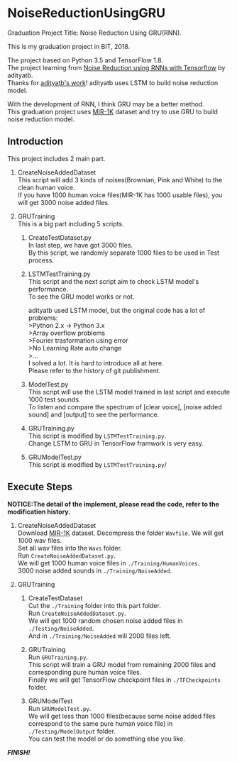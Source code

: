 # NoiseReductionUsingGRU  
Graduation Project Title: Noise Reduction Using GRU(RNN).  
  
This is my graduation project in BIT, 2018.  
  
The project based on Python 3.5 and TensorFlow 1.8.  
The project learning from [Noise Reduction using RNNs with Tensorflow](https://github.com/adityatb/noise-reduction-using-rnn) by adityatb.  
Thanks for [adityatb's work](https://github.com/adityatb/noise-reduction-using-rnn)! adityatb uses LSTM to build noise reduction model.  
  
With the development of RNN, I think GRU may be a better method.  
This graduation project uses [MIR-1K](https://sites.google.com/site/unvoicedsoundseparation/mir-1k) dataset and try to use GRU to build noise reduction model.  
  
## Introduction  
This project includes 2 main part.  
1. CreateNoiseAddedDataset  
	This script will add 3 kinds of noises(Brownian, Pink and White) to the clean human voice.  
	If you have 1000 human voice files(MIR-1K has 1000 usable files), you will get 3000 noise added files.  
  
2. GRUTraining  
	This is a big part including 5 scripts.  
	1. CreateTestDataset.py  
		In last step, we have got 3000 files.  
		By this script, we randomly separate 1000 files to be used in Test process.  
  
	2. LSTMTestTraining.py  
		This script and the next script aim to check LSTM model's performance.  
		To see the GRU model works or not.  
		  
		adityatb used LSTM model, but the original code has a lot of problems:  
			>Python 2.x -> Python 3.x  
			>Array overflow problems  
			>Fourier trasformation using error  
			>No Learning Rate auto change  
			>...  
		I solved a lot. It is hard to introduce all at here.  
		Please refer to the history of git publishment.  
  
	3. ModelTest.py  
		This script will use the LSTM model trained in last script and execute 1000 test sounds.  
		To listen and compare the spectrum of [clear voice], [noise added sound] and [output] to see the performance.  
  
	4. GRUTraining.py  
		This script is modified by `LSTMTestTraining.py`.  
		Change LSTM to GRU in TensorFlow framwork is very easy.  
  
	5. GRUModelTest.py  
		This script is modified by `LSTMTestTraining.py`/  
	  
## Execute Steps  
**NOTICE:The detail of the implement, please read the code, refer to the modification history.**  
1. CreateNoiseAddedDataset  
	Download [MIR-1K](https://sites.google.com/site/unvoicedsoundseparation/mir-1k) dataset. Decompress the folder `Wavfile`. We will get 1000 wav files.  
	Set all wav files into the `Wavs` folder.  
	Run `CreateNoiseAddedDataset.py`.  
	We will get 1000 human voice files in `./Training/HumanVoices`.  
	3000 noise added sounds in `./Training/NoiseAdded`.  
  
2. GRUTraining  
	1. CreateTestDataset  
		Cut the `./Training` folder into this part folder.  
		Run `CreateNoiseAddedDataset.py`.  
		We will get 1000 random chosen noise added files in `./Testing/NoiseAdded`.  
		And in `./Training/NoiseAdded` will 2000 files left.  
  
	2. GRUTraining  
		Run `GRUTraining.py`.  
		This script will train a GRU model from remaining 2000 files and corresponding pure human voice files.  
		Finally we will get TensorFlow checkpoint files in `./TFCheckpoints` folder.  
  
	3. GRUModelTest  
		Run `GRUModelTest.py`.  
		We will get less than 1000 files(because some noise added files correspond to the same pure human voice file) in `./Testing/ModelOutput` folder.  
		You can test the model or do something else you like.  
  
***FINISH!***
